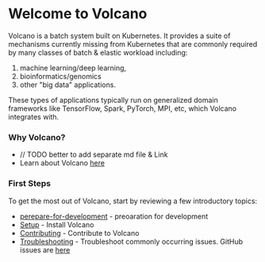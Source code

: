 # Welcome to Volcano

Volcano is a batch system built on Kubernetes. It provides a suite of mechanisms currently missing from
Kubernetes that are commonly required by many classes of batch & elastic workload including:

1. machine learning/deep learning,
2. bioinformatics/genomics
3. other "big data" applications.

These types of applications typically run on generalized domain
frameworks like TensorFlow, Spark, PyTorch, MPI, etc, which Volcano integrates with.

### Why Volcano?
- // TODO better to add separate md file & Link
- Learn about Volcano [here](https://github.com/volcano-sh/volcano/blob/master/README.md)

### First Steps
To get the most out of Volcano, start by reviewing a few introductory topics:
- [perepare-for-development](../development/prepare-for-development.md) - preoaration for development
- [Setup](../development/development.md) - Install Volcano
- [Contributing](https://github.com/volcano-sh/volcano/blob/master/contribute.md) - Contribute to Volcano
- [Troubleshooting](../troubleshooting/troubleshooting.md) - Troubleshoot commonly occurring issues. GitHub issues are [here](https://github.com/volcano-sh/volcano/issues)
